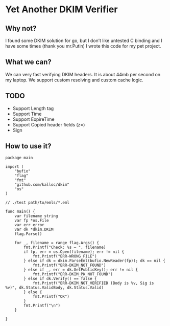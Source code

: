 # Yet Another DKIM Verifier

## Why not?
I found some DKIM solution for go, but I don’t like untested C binding and I have some times (thank you mr.Putin)
I wrote this code for my pet project.

## What we can?

We can very fast verifying DKIM headers.
It is about 44mb per second on my laptop.
We support custom resolving and custom cache logic. 

## TODO
- Support Length tag
- Support Time
- Support ExpireTime
- Support Copied header fields (z=)
- Sign

## How to use it?
```
package main

import (
    "bufio"
    "flag"
    "fmt"
    "github.com/kalloc/dkim"
    "os"
)

// ./test path/to/emls/*.eml

func main() {
    var filename string
    var fp *os.File
    var err error
    var dk *dkim.DKIM
    flag.Parse()

    for _, filename = range flag.Args() {
        fmt.Printf("Check: %s — ", filename)
        if fp, err = os.Open(filename); err != nil {
            fmt.Printf("ERR-WRONG_FILE")
        } else if dk = dkim.ParseEml(bufio.NewReader(fp)); dk == nil {
            fmt.Printf("ERR-DKIM_NOT_FOUND")
        } else if _, err = dk.GetPublicKey(); err != nil {
            fmt.Printf("ERR-DKIM_PK_NOT_FOUND")
        } else if dk.Verify() == false {
            fmt.Printf("ERR-DKIM_NOT_VERIFIED (Body is %v, Sig is %v)", dk.Status.ValidBody, dk.Status.Valid)
        } else {
            fmt.Printf("OK")
        }
        fmt.Printf("\n")
    }

}
```
